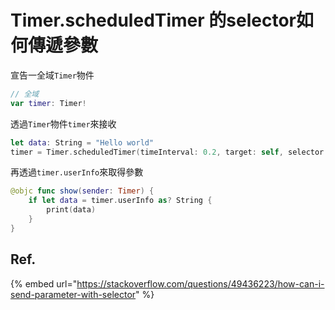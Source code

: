 # Timer.scheduledTimer 的selector如何傳遞參數

宣告一全域`Timer`物件

```swift
// 全域
var timer: Timer!
```

透過`Timer`物件`timer`來接收

```swift
let data: String = "Hello world"
timer = Timer.scheduledTimer(timeInterval: 0.2, target: self, selector: (#selector(show(sender:))), userInfo: data, repeats: false)
```

再透過`timer.userInfo`來取得參數

```swift
@objc func show(sender: Timer) {
    if let data = timer.userInfo as? String {
        print(data)
    }
}
```



## Ref.

{% embed url="https://stackoverflow.com/questions/49436223/how-can-i-send-parameter-with-selector" %}



